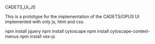 CADETS_UI_JS

This is a prototype for the implementation of the CADETS/OPUS UI implemented with only js, html and css.

npm install jquery
npm install cytoscape
npm install cytoscape-context-menus
npm install vex-js